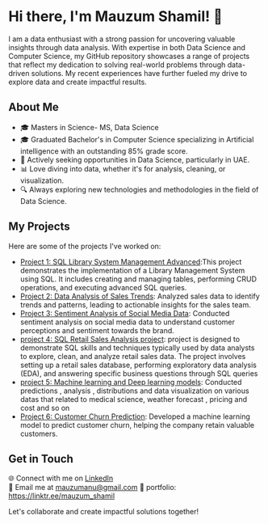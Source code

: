 # Hi there, I'm Mauzum Shamil! 👋

I am a data enthusiast with a strong passion for uncovering valuable insights through data analysis. With expertise in both Data Science and Computer Science, my GitHub repository showcases a range of projects that reflect my dedication to solving real-world problems through data-driven solutions. My recent experiences have further fueled my drive to explore data and create impactful results.

## About Me

- 🎓 Masters in Science- MS, Data Science
- 🎓 Graduated Bachelor's in Computer Science specializing in Artificial intelligence with an outstanding 85% grade score.
- 💼 Actively seeking opportunities in Data Science, particularly in UAE.
- 📊 Love diving into data, whether it's for analysis, cleaning, or visualization.
- 🔍 Always exploring new technologies and methodologies in the field of Data Science.

## My Projects

Here are some of the projects I've worked on:

- [Project 1: SQL Library System Management Advanced](https://github.com/mauzumshamil/SQL-Library-System-Management-Project):This project demonstrates the implementation of a Library Management System using SQL. It includes creating and managing tables, performing CRUD operations, and executing advanced SQL queries.
- [Project 2: Data Analysis of Sales Trends](https://github.com/mauzumshamil/200-DATASCIENCE-PROJECTS): Analyzed sales data to identify trends and patterns, leading to actionable insights for the sales team.
- [Project 3: Sentiment Analysis of Social Media Data](https://github.com/mauzumshamil/SENTIMENT-ANALYSIS-LSTM-AND-RNN-PROJECTS): Conducted sentiment analysis on social media data to understand customer perceptions and sentiment towards the brand.
- [project 4: SQL Retail Sales Analysis project](https://github.com/mauzumshamil/SQL_Retail_Sales_Analysis_project): project is designed to demonstrate SQL skills and techniques typically used by data analysts to explore, clean, and analyze retail sales data. The project involves setting up a retail sales database, performing exploratory data analysis (EDA), and answering specific business questions through SQL queries
- [project 5: Machine learning and Deep learning models](https://github.com/mauzumshamil/MACHINE-LEARNING-PROJECTS): Conducted predictions , analysis , distributions and data visualization on various datas that related to medical science, weather forecast , pricing and cost and so on
- [Project 6: Customer Churn Prediction](https://github.com/mauzumshamil/MACHINE-LEARNING-PROJECTS): Developed a machine learning model to predict customer churn, helping the company retain valuable customers.
  
## Get in Touch

🌐 Connect with me on [LinkedIn](http://linkedin.com/in/mauzum-shamil-3a8475286)  
📧 Email me at mauzumanu@gmail.com
🔗 portfolio: https://linktr.ee/mauzum_shamil

Let's collaborate and create impactful solutions together!




<!--
**mauzumshamil/mauzumshamil** is a ✨ _special_ ✨ repository because its `README.md` (this file) appears on your GitHub profile.

Here are some ideas to get you started:

- 🔭 I’m currently working on ...
- 🌱 I’m currently learning ...
- 👯 I’m looking to collaborate on ...
- 🤔 I’m looking for help with ...
- 💬 Ask me about ...
- 📫 How to reach me: ...
- 😄 Pronouns: ...
- ⚡ Fun fact: ...
-->
